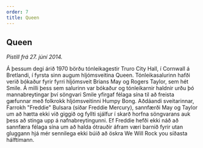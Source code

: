 ```yaml
---
order: 7
title: Queen
---
```


## Queen

*Pistill frá 27. júní 2014.*

Á þessum degi árið 1970 börðu tónleikagestir Truro City Hall, í Cornwall á Bretlandi, í fyrsta sinn augum hljómsveitina Queen. Tónleikasalurinn hafði verið bókaður fyrir fyrri hljómsveit Brians May og Rogers Taylor, sem hét Smile. Á milli þess sem salurinn var bókaður og tónleikarnir haldnir urðu þó mannabreytingar því söngvari Smile yfirgaf félaga sína til að freista gæfunnar með folkrokk hljómsveitinni Humpy Bong. Aðdáandi sveitarinnar, Farrokh "Freddie" Bulsara (síðar Freddie Mercury), sannfærði May og Taylor um að hætta ekki við giggið og fyllti sjálfur í skarð horfna söngvarans auk þess að stinga upp á nafnabreytingunni. Ef Freddie hefði ekki náð að sannfæra félaga sína um að halda ótrauðir áfram væri barnið fyrir utan gluggann hjá mér sennilega ekki búið að öskra We Will Rock you síðasta hálftímann.
